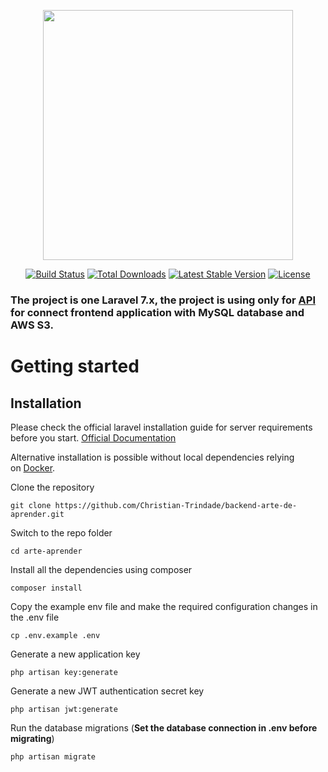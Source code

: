 <p align="center"><a href="https://laravel.com" target="_blank"><img src="https://raw.githubusercontent.com/laravel/art/master/logo-lockup/5%20SVG/2%20CMYK/1%20Full%20Color/laravel-logolockup-cmyk-red.svg" width="400"></a></p>

<p align="center">
<a href="https://travis-ci.org/laravel/framework"><img src="https://travis-ci.org/laravel/framework.svg" alt="Build Status"></a>
<a href="https://packagist.org/packages/laravel/framework"><img src="https://poser.pugx.org/laravel/framework/d/total.svg" alt="Total Downloads"></a>
<a href="https://packagist.org/packages/laravel/framework"><img src="https://poser.pugx.org/laravel/framework/v/stable.svg" alt="Latest Stable Version"></a>
<a href="https://packagist.org/packages/laravel/framework"><img src="https://poser.pugx.org/laravel/framework/license.svg" alt="License"></a>
</p>


<h3>
The project is one Laravel 7.x, the project is using only for <a href="http://ccr.berap.com.br/" _blank="_target">API</a> for connect frontend application with MySQL database and AWS S3.<br>
</h3>
<h1>Getting started</h1>

<h2>Installation</h2>

<p>Please check the official laravel installation guide for server requirements before you start.&nbsp;<a href="https://laravel.com/docs/7.x/installation" rel="nofollow">Official Documentation</a></p>

<p>Alternative installation is possible without local dependencies relying on&nbsp;<a href="https://github.com/gothinkster/laravel-realworld-example-app/blob/master/readme.md#docker">Docker</a>.</p>

<p>Clone the repository</p>

<pre>
<code>git clone https://github.com/Christian-Trindade/backend-arte-de-aprender.git
</code></pre>

<p>Switch to the repo folder</p>

<pre>
<code>cd arte-aprender
</code></pre>

<p>Install all the dependencies using composer</p>

<pre>
<code>composer install
</code></pre>

<p>Copy the example env file and make the required configuration changes in the .env file</p>

<pre>
<code>cp .env.example .env
</code></pre>

<p>Generate a new application key</p>

<pre>
<code>php artisan key:generate
</code></pre>

<p>Generate a new JWT authentication secret key</p>

<pre>
<code>php artisan jwt:generate
</code></pre>

<p>Run the database migrations (<strong>Set the database connection in .env before migrating</strong>)</p>

<pre>
<code>php artisan migrate
</code></pre>

<p>&nbsp;</p>
